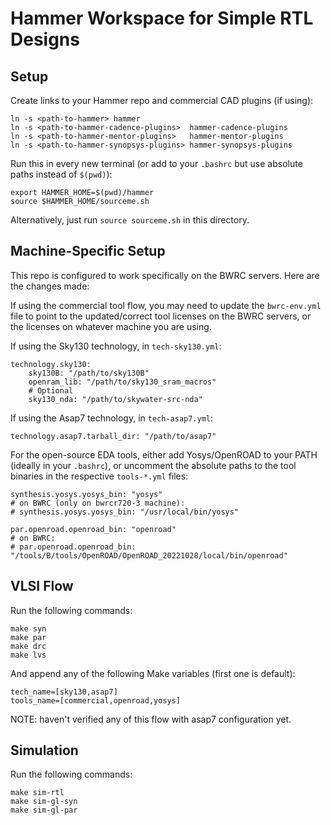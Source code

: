 # Hammer Workspace for Simple RTL Designs


## Setup

Create links to your Hammer repo and commercial CAD plugins (if using):

    ln -s <path-to-hammer> hammer
    ln -s <path-to-hammer-cadence-plugins>  hammer-cadence-plugins
    ln -s <path-to-hammer-mentor-plugins>   hammer-mentor-plugins
    ln -s <path-to-hammer-synopsys-plugins> hammer-synopsys-plugins

Run this in every new terminal (or add to your `.bashrc` but use absolute paths instead of `$(pwd)`):

    export HAMMER_HOME=$(pwd)/hammer
    source $HAMMER_HOME/sourceme.sh

Alternatively, just run `source sourceme.sh` in this directory.

## Machine-Specific Setup

This repo is configured to work specifically on the BWRC servers. Here are the changes made:

If using the commercial tool flow, you may need to update the `bwrc-env.yml` file to point to the updated/correct tool licenses on the BWRC servers, or the licenses on whatever machine you are using.

If using the Sky130 technology, in `tech-sky130.yml`:

    technology.sky130:
        sky130B: "/path/to/sky130B"
        openram_lib: "/path/to/sky130_sram_macros"
        # Optional
        sky130_nda: "/path/to/skywater-src-nda"

If using the Asap7 technology, in `tech-asap7.yml`:

    technology.asap7.tarball_dir: "/path/to/asap7"


For the open-source EDA tools, either add Yosys/OpenROAD to your PATH (ideally in your `.bashrc`), or uncomment the absolute paths to the tool binaries in the respective `tools-*.yml` files:
    
    synthesis.yosys.yosys_bin: "yosys"
    # on BWRC (only on bwrcr720-3 machine):
    # synthesis.yosys.yosys_bin: "/usr/local/bin/yosys"

    par.openroad.openroad_bin: "openroad"  
    # on BWRC:
    # par.openroad.openroad_bin: "/tools/B/tools/OpenROAD/OpenROAD_20221028/local/bin/openroad"

## VLSI Flow

Run the following commands:

    make syn
    make par
    make drc
    make lvs

And append any of the following Make variables (first one is default):

    tech_name=[sky130,asap7]
    tools_name=[commercial,openroad,yosys]
    
NOTE: haven't verified any of this flow with asap7 configuration yet.

## Simulation
Run the following commands:

    make sim-rtl
    make sim-gl-syn
    make sim-gl-par
